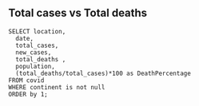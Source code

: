 ## Total cases vs Total deaths

``` 
SELECT location, 
  date,
  total_cases, 
  new_cases, 
  total_deaths , 
  population,
  (total_deaths/total_cases)*100 as DeathPercentage
FROM covid
WHERE continent is not null
ORDER by 1;

````
